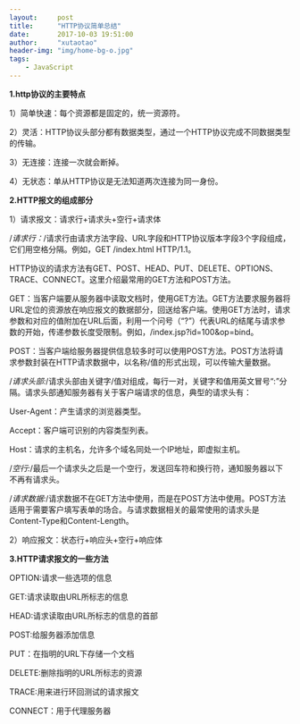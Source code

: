 ```yaml
---
layout:     post
title:      "HTTP协议简单总结"
date:       2017-10-03 19:51:00
author:     "xutaotao"
header-img: "img/home-bg-o.jpg"
tags:
    - JavaScript
---
```


**1.http协议的主要特点**

1）简单快速：每个资源都是固定的，统一资源符。

2）灵活：HTTP协议头部分都有数据类型，通过一个HTTP协议完成不同数据类型的传输。

3）无连接：连接一次就会断掉。

4）无状态：单从HTTP协议是无法知道两次连接为同一身份。

**2.HTTP报文的组成部分**

1）请求报文：请求行+请求头+空行+请求体

/*请求行：*/请求行由请求方法字段、URL字段和HTTP协议版本字段3个字段组成，它们用空格分隔。例如，GET /index.html 
HTTP/1.1。

HTTP协议的请求方法有GET、POST、HEAD、PUT、DELETE、OPTIONS、TRACE、CONNECT。这里介绍最常用的GET方法和POST方法。

GET：当客户端要从服务器中读取文档时，使用GET方法。GET方法要求服务器将URL定位的资源放在响应报文的数据部分，回送给客户端。使用GET方法时，请求参数和对应的值附加在URL后面，利用一个问号（“?”）代表URL的结尾与请求参数的开始，传递参数长度受限制。例如，/index.jsp?id=100&op=bind。

POST：当客户端给服务器提供信息较多时可以使用POST方法。POST方法将请求参数封装在HTTP请求数据中，以名称/值的形式出现，可以传输大量数据。

/*请求头部:*/请求头部由关键字/值对组成，每行一对，关键字和值用英文冒号“:”分隔。请求头部通知服务器有关于客户端请求的信息，典型的请求头有：

User-Agent：产生请求的浏览器类型。

Accept：客户端可识别的内容类型列表。

Host：请求的主机名，允许多个域名同处一个IP地址，即虚拟主机。

/*空行:*/最后一个请求头之后是一个空行，发送回车符和换行符，通知服务器以下不再有请求头。

/*请求数据:*/请求数据不在GET方法中使用，而是在POST方法中使用。POST方法适用于需要客户填写表单的场合。与请求数据相关的最常使用的请求头是Content-Type和Content-Length。

2）响应报文：状态行+响应头+空行+响应体

**3.HTTP请求报文的一些方法**

OPTION:请求一些选项的信息

GET:请求读取由URL所标志的信息

HEAD:请求读取由URL所标志的信息的首部

POST:给服务器添加信息

PUT：在指明的URL下存储一个文档

DELETE:删除指明的URL所标志的资源

TRACE:用来进行环回测试的请求报文

CONNECT：用于代理服务器